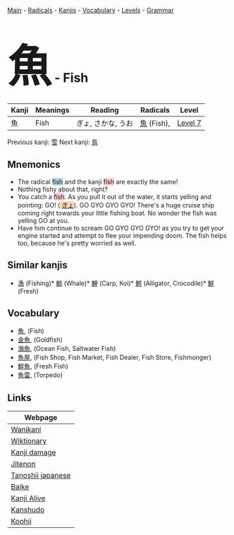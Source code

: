 <style> bigfont {font-size: 100px}</style>
[Main](../index.md) -
[Radicals](../radicals.md) -
[Kanjis](../kanjis.md) -
[Vocabulary](../vocabulary.md) -
[Levels](../levels.md) -
[Grammar](../grammar.md)
# <bigfont> 魚</bigfont> - Fish 

| Kanji | Meanings | Reading | Radicals | Level |
| --- | --- | --- | --- | --- |
| 魚 | Fish | ぎょ, さかな, うお | [魚](../radicals/魚.md) (Fish),  | [Level 7](../levels/wk_level7.md) |

Previous kanji: [雪](雪.md) Next kanji: [鳥](鳥.md) 

## Mnemonics
 * The radical <span style="background-color:#ADD8E6"> fish</span> and the kanji <span style="background-color:#ffcccb"> fish</span> are exactly the same!
* Nothing fishy about that, right?
* You catch a <span style="background-color:#ffcccb"> fish</span>. As you pull it out of the water, it starts yelling and pointing: GO! (<span style="background-color:#fed8b1"> [ぎょ](https://jisho.org/search/ぎょ)</span>). GO GYO GYO GYO! There's a huge cruise ship coming right towards your little fishing boat. No wonder the fish was yelling GO at you.
* Have him continue to scream GO GYO GYO GYO! as you try to get your engine started and attempt to flee your impending doom. The fish helps too, because he's pretty worried as well.


## Similar kanjis
 * [漁](漁.md) (Fishing)* [鯨](鯨.md) (Whale)* [鯉](鯉.md) (Carp, Koi)* [鰐](鰐.md) (Alligator, Crocodile)* [鮮](鮮.md) (Fresh)


## Vocabulary
 * [魚](../vocabulary/魚.md), (Fish)
* [金魚](../vocabulary/魚.md), (Goldfish)
* [海魚](../vocabulary/魚.md), (Ocean Fish, Saltwater Fish)
* [魚屋](../vocabulary/魚.md), (Fish Shop, Fish Market, Fish Dealer, Fish Store, Fishmonger)
* [鮮魚](../vocabulary/魚.md), (Fresh Fish)
* [魚雷](../vocabulary/魚.md), (Torpedo)



## Links 

| Webpage |
| --- |
| [Wanikani          ](https://www.wanikani.com/kanji/魚) |
| [Wiktionary        ](https://en.wiktionary.org/wiki/魚) |
| [Kanji damage      ](http://www.kanjidamage.com/kanji/search?utf8=✓&q=魚) |
| [Jitenon           ](https://jitenon.com/kanji/魚) |
| [Tanoshii japanese ](https://www.tanoshiijapanese.com/dictionary/kanji.cfm?k=魚) |
| [Baike             ](https://baike.baidu.com/item/魚) |
| [Kanji Alive       ](https://app.kanjialive.com/魚) |
| [Kanshudo          ](https://www.kanshudo.com/searchmn?q=魚) |
| [Koohii            ](https://kanji.koohii.com/study/kanji/魚) |
